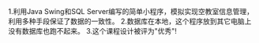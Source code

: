 1.利用Java Swing和SQL Server编写的简单小程序，模拟实现空教室信息管理，利用多种手段保证了数据的一致性。
2.数据库在本地，这个程序放到其它电脑上没有数据库也跑不起来。
3.这个课程设计被评为"优秀"!
